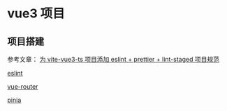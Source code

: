 # vue3 项目

## 项目搭建

参考文章：
[为 vite-vue3-ts 项目添加 eslint + prettier + lint-staged 项目规范](https://juejin.cn/post/7043702363156119565#heading-4)

[eslint](https://eslint.bootcss.com/docs/user-guide/getting-started)

[vue-router](https://router.vuejs.org/zh/guide/)

[pinia](https://pinia.vuejs.org/)
